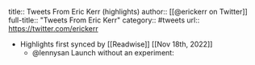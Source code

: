title:: Tweets From Eric Kerr (highlights)
author:: [[@erickerr on Twitter]]
full-title:: "Tweets From Eric Kerr"
category:: #tweets
url:: https://twitter.com/erickerr

- Highlights first synced by [[Readwise]] [[Nov 18th, 2022]]
	- @lennysan Launch without an experiment: